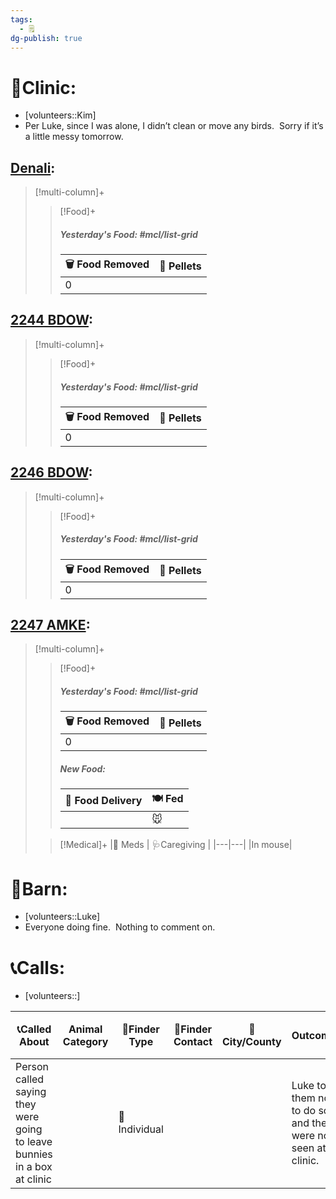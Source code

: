 ```yaml
---
tags:
  - 🗒️
dg-publish: true
---
```


# 🏥Clinic:
- [volunteers::Kim]
- Per Luke, since I was alone, I didn’t clean or move any birds.  Sorry if it’s a little messy tomorrow.

## [Denali](../RARE%20Birds/Ed%20Birds/Denali.md):
> [!multi-column]+
>
>> [!Food]+
>> ##### Yesterday's Food: #mcl/list-grid
>> |🗑️ Food Removed| 💩 Pellets
>> |---|---|
>>|0|
>>

## [2244 BDOW](../RARE%20Birds/2244%20BDOW.md):
> [!multi-column]+
>
>> [!Food]+
>> ##### Yesterday's Food: #mcl/list-grid
>> |🗑️ Food Removed| 💩 Pellets
>> |---|---|
>>|0|
>>

## [2246 BDOW](../RARE%20Birds/2246%20BDOW.md):
> [!multi-column]+
>
>> [!Food]+
>> ##### Yesterday's Food: #mcl/list-grid
>> |🗑️ Food Removed| 💩 Pellets
>> |---|---|
>>|0|

## [2247 AMKE](../RARE%20Birds/2247%20AMKE.md):
> [!multi-column]+
>
>> [!Food]+
>> ##### Yesterday's Food: #mcl/list-grid
>> |🗑️ Food Removed| 💩 Pellets
>> |---|---|
>>|0|
>>
>> ##### New Food:
>> |🚚 Food Delivery| 🍽️ Fed|
>> |---|---|
>>||🐭
>
>> [!Medical]+
>> |💊 Meds | 🩺Caregiving |
>> |---|---|
>> |In mouse|
>>

# 🏡Barn:
- [volunteers::Luke]
- Everyone doing fine.  Nothing to comment on.

# 📞Calls:
- [volunteers::]

| 📞Called About                                                           | Animal Category | 🔎Finder Type | 📱Finder Contact | 🌆City/County | Outcome                                                       | 📦Referred To | 🗨️Comments |
| ------------------------------------------------------------------------ | --------------- | ------------- | ---------------- | ------------- | ------------------------------------------------------------- | ------------- | ----------- |
| Person called saying they were going to leave bunnies in a box at clinic |                 | 🧑 Individual |                  |               | Luke told them not to do so and they were not seen at clinic. |               |             |

